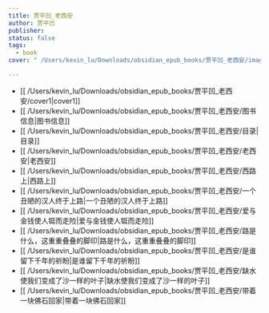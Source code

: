 ```yaml
---
title: 贾平凹_老西安
author: 贾平凹
publisher: 
status: false
tags:
  - book
cover: " /Users/kevin_lu/Downloads/obsidian_epub_books/贾平凹_老西安/images/Image00001.jpg"

---
```

- [[ /Users/kevin_lu/Downloads/obsidian_epub_books/贾平凹_老西安/cover1|cover1]]
- [[ /Users/kevin_lu/Downloads/obsidian_epub_books/贾平凹_老西安/图书信息|图书信息]]
- [[ /Users/kevin_lu/Downloads/obsidian_epub_books/贾平凹_老西安/目录|目录]]
- [[ /Users/kevin_lu/Downloads/obsidian_epub_books/贾平凹_老西安/老西安|老西安]]
- [[ /Users/kevin_lu/Downloads/obsidian_epub_books/贾平凹_老西安/西路上|西路上]]
- [[ /Users/kevin_lu/Downloads/obsidian_epub_books/贾平凹_老西安/一个丑陋的汉人终于上路|一个丑陋的汉人终于上路]]
- [[ /Users/kevin_lu/Downloads/obsidian_epub_books/贾平凹_老西安/爱与金钱使人铤而走险|爱与金钱使人铤而走险]]
- [[ /Users/kevin_lu/Downloads/obsidian_epub_books/贾平凹_老西安/路是什么，这重重叠叠的脚印|路是什么，这重重叠叠的脚印]]
- [[ /Users/kevin_lu/Downloads/obsidian_epub_books/贾平凹_老西安/是谁留下千年的祈盼|是谁留下千年的祈盼]]
- [[ /Users/kevin_lu/Downloads/obsidian_epub_books/贾平凹_老西安/缺水使我们变成了沙一样的叶子|缺水使我们变成了沙一样的叶子]]
- [[ /Users/kevin_lu/Downloads/obsidian_epub_books/贾平凹_老西安/带着一块佛石回家|带着一块佛石回家]]
